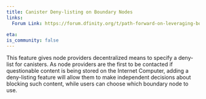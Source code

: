 ```yaml
---
title: Canister Deny-listing on Boundary Nodes
links:
  Forum Link: https://forum.dfinity.org/t/path-forward-on-leveraging-boundary-nodes-for-content-filtering/10911 
  
eta:
is_community: false
---
```

This feature gives node providers decentralized means to specify a deny-list for canisters. As node providers are the first to be contacted if questionable content is being stored on the Internet Computer, adding a deny-listing feature will allow them to make independent decisions about blocking such content, while users can choose which boundary node to use.
